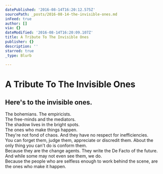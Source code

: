 ```yaml
---
datePublished: '2016-08-14T16:20:12.575Z'
sourcePath: _posts/2016-08-14-the-invisible-ones.md
inFeed: true
author: []
via: {}
dateModified: '2016-08-14T16:20:09.107Z'
title: A Tribute To The Invisible Ones
publisher: {}
description: ''
starred: true
_type: Blurb

---
```

# A Tribute To The Invisible Ones

## Here's to the invisible ones.  
The bohemians. The empiricists.   
The free-minds and the mediators.   
The shadow lives in the bright spots.   
The ones who make things happen.   
They're not fond of chaos. And they have no respect for inefficiencies.   
You can forget them, judge them, appreciate or discredit them. About the only thing you can't do is conform them.   
Because they are the change agents. They write the De Facto of the future.   
And while some may not even see them, we do.   
Because the people who are selfless enough to work behind the scene, are the ones who make it happen.